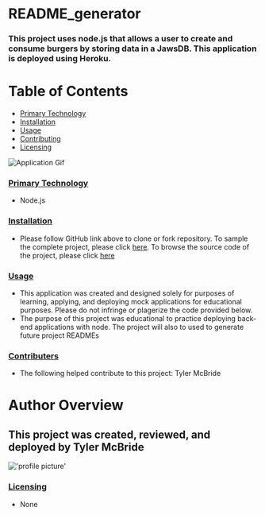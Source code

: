 # README_generator   
### This project uses node.js that allows a user to create and consume burgers by storing data in a JawsDB. This application is deployed using Heroku.

# Table of Contents
* [Primary Technology](#tecnology)
* [Installation](#installation)
* [Usage](#usage)
* [Contributing](#contributing)
* [Licensing](#licensing)


![Application Gif](https://media.giphy.com/media/U3JVsiyOro0d6rOJ9I/giphy.gif)


### [Primary Technology](#technology)
* Node.js
### [Installation](#installation)
* Please follow GitHub link above to clone or fork repository. To sample the complete project, please click [here](https://tim-syrup-81014.herokuapp.com/). To browse the source code of the project, please click [here](https://github.com/tymcbrid/BurgerLogger)
### [Usage](#usage)
* This application was created and designed solely for purposes of learning, applying, and deploying mock applications for educational purposes. Please do not infringe or plagerize the code provided below.
* The purpose of this project was educational to practice deploying back-end applications with node. The project will also to used to generate future project READMEs
### [Contributers](#contributers)
* The following helped contribute to this project: Tyler McBride
# Author Overview
## This project was created, reviewed, and deployed by Tyler McBride 
!['profile picture'](https://avatars1.githubusercontent.com/u/36458808?v=4&s=1000)
### [Licensing](#licensing)
* None